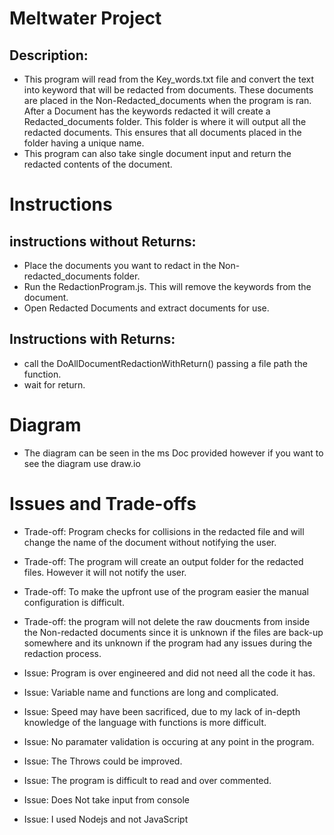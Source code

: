 # Meltwater Project
## Description: 
* This program will read from the Key_words.txt file and convert the text into keyword that will be redacted from documents. These documents are placed in the Non-Redacted_documents when the program is ran. After a Document has the keywords redacted it will create a Redacted_documents folder. This folder is where it will output all the redacted documents. This ensures that all documents placed in the folder having a unique name.
* This program can also take single document input and return the redacted contents of the document.
# Instructions
## instructions without Returns: 
* Place the documents you want to redact in the Non-redacted_documents folder.
* Run the RedactionProgram.js. This will remove the keywords from the document.
* Open Redacted Documents and extract documents for use.
## Instructions with Returns:
* call the DoAllDocumentRedactionWithReturn() passing a file path the function.
* wait for return.
# Diagram
* The diagram can be seen in the ms Doc provided however if you want to see the diagram use draw.io
# Issues and Trade-offs

* Trade-off: Program checks for collisions in the redacted file and will change the name of the document without notifying the user.

* Trade-off: The program will create an output folder for the redacted files. However it will not notify the user.

* Trade-off: To make the upfront use of the program easier the manual configuration is difficult.

* Trade-off: the program will not delete the raw doucments from inside the Non-redacted documents since it is unknown if the files are back-up somewhere and its unknown if the program had any issues during the redaction process.

* Issue: Program is over engineered and did not need all the code it has.

* Issue: Variable name and functions are long and complicated.

* Issue: Speed may have been sacrificed, due to my lack of in-depth knowledge of the language with functions is more difficult.

* Issue: No paramater validation is occuring at any point in the program.

* Issue: The Throws could be improved.

* Issue: The program is difficult to read and over commented.

* Issue: Does Not take input from console

* Issue: I used Nodejs and not JavaScript